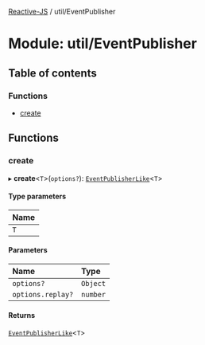 [Reactive-JS](../README.md) / util/EventPublisher

# Module: util/EventPublisher

## Table of contents

### Functions

- [create](util_EventPublisher.md#create)

## Functions

### create

▸ **create**<`T`\>(`options?`): [`EventPublisherLike`](../interfaces/util.EventPublisherLike.md)<`T`\>

#### Type parameters

| Name |
| :------ |
| `T` |

#### Parameters

| Name | Type |
| :------ | :------ |
| `options?` | `Object` |
| `options.replay?` | `number` |

#### Returns

[`EventPublisherLike`](../interfaces/util.EventPublisherLike.md)<`T`\>
